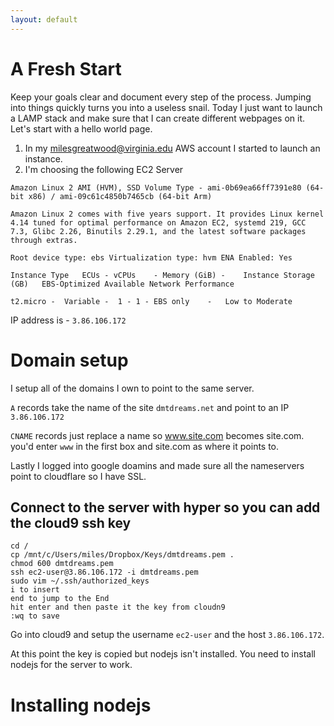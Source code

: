 ```yaml
---
layout: default
---
```


# A Fresh Start

Keep your goals clear and document every step of the process. Jumping into things quickly turns you into a useless snail. Today I just want to launch a LAMP stack and make sure that I can create different webpages on it. Let's start with a hello world page.

1. In my milesgreatwood@virginia.edu AWS account I started to launch an instance.
2. I'm choosing the following EC2 Server

```
Amazon Linux 2 AMI (HVM), SSD Volume Type - ami-0b69ea66ff7391e80 (64-bit x86) / ami-09c61c4850b7465cb (64-bit Arm)

Amazon Linux 2 comes with five years support. It provides Linux kernel 4.14 tuned for optimal performance on Amazon EC2, systemd 219, GCC 7.3, Glibc 2.26, Binutils 2.29.1, and the latest software packages through extras.

Root device type: ebs Virtualization type: hvm ENA Enabled: Yes

Instance Type	ECUs - vCPUs	- Memory (GiB) -	Instance Storage (GB)	EBS-Optimized Available	Network Performance

t2.micro -	Variable -	1 -	1 -	EBS only	-	Low to Moderate
```

IP address is - `3.86.106.172`

# Domain setup

I setup all of the domains I own to point to the same server.

`A` records take the name of the site `dmtdreams.net` and point to an IP `3.86.106.172`

`CNAME` records just replace a name so www.site.com becomes site.com. you'd enter `www` in the first box and site.com as where it points to.

 Lastly I logged into google doamins and made sure all the nameservers point to cloudflare so I have SSL.


## Connect to the server with hyper so you can add the cloud9 ssh key

```
cd /
cp /mnt/c/Users/miles/Dropbox/Keys/dmtdreams.pem .
chmod 600 dmtdreams.pem  
ssh ec2-user@3.86.106.172 -i dmtdreams.pem
sudo vim ~/.ssh/authorized_keys
i to insert
end to jump to the End
hit enter and then paste it the key from cloudn9
:wq to save
```

Go into cloud9 and setup the username `ec2-user` and the host `3.86.106.172`.

At this point the key is copied but nodejs isn't installed. You need to install nodejs for the server to  work.

# Installing nodejs 
